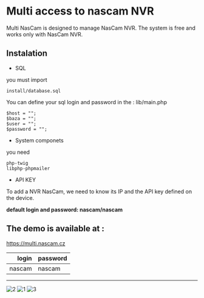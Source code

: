 # Multi access to nascam NVR


Multi NasCam is designed to manage NasCam NVR. 
The system is free and works only with NasCam NVR.

## **Instalation**
- SQL

you must import 
```
install/database.sql
```

You can define your sql login and password in the : lib/main.php  

```
$host = "";
$baza = "";
$user = "";
$password = "";
```


- System componets

you need 

```
php-twig
libphp-phpmailer
```
* API KEY


To add a NVR NasCam, we need to know its IP and the API key defined on the device.

**default login and password: nascam/nascam**

## **The demo is available at :**

https://multi.nascam.cz


|login |password |
|-----:|---------------|
|nascam|nascam        |

----------------------------


![2](https://user-images.githubusercontent.com/83060284/214094423-c5af9c45-858f-4c62-9555-b858ad6be0e8.png)
![1](https://user-images.githubusercontent.com/83060284/214094443-86808c7f-25fe-43d3-8fd3-e912029492da.png)
![3](https://user-images.githubusercontent.com/83060284/214094456-33cfaa22-9f8d-4e5e-b915-3dea5c090e76.png)

